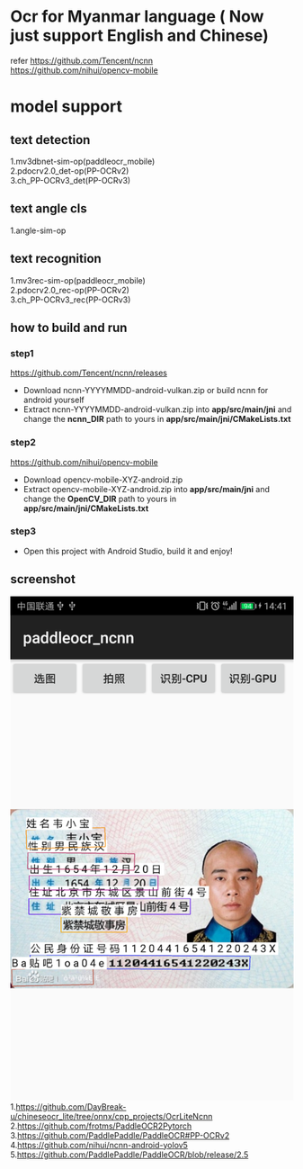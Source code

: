 # Ocr for Myanmar language ( Now just support English and Chinese)
refer
https://github.com/Tencent/ncnn  
https://github.com/nihui/opencv-mobile


# model support  
## text detection  
1.mv3dbnet-sim-op(paddleocr_mobile)  
2.pdocrv2.0_det-op(PP-OCRv2)  
3.ch_PP-OCRv3_det(PP-OCRv3)
## text angle cls  
1.angle-sim-op  
## text recognition  
1.mv3rec-sim-op(paddleocr_mobile)  
2.pdocrv2.0_rec-op(PP-OCRv2)  
3.ch_PP-OCRv3_rec(PP-OCRv3)
## how to build and run
### step1
https://github.com/Tencent/ncnn/releases

* Download ncnn-YYYYMMDD-android-vulkan.zip or build ncnn for android yourself
* Extract ncnn-YYYYMMDD-android-vulkan.zip into **app/src/main/jni** and change the **ncnn_DIR** path to yours in **app/src/main/jni/CMakeLists.txt**

### step2
https://github.com/nihui/opencv-mobile

* Download opencv-mobile-XYZ-android.zip
* Extract opencv-mobile-XYZ-android.zip into **app/src/main/jni** and change the **OpenCV_DIR** path to yours in **app/src/main/jni/CMakeLists.txt**

### step3
* Open this project with Android Studio, build it and enjoy!  

## screenshot  
![](screenshot.png)  
1.https://github.com/DayBreak-u/chineseocr_lite/tree/onnx/cpp_projects/OcrLiteNcnn  
2.https://github.com/frotms/PaddleOCR2Pytorch  
3.https://github.com/PaddlePaddle/PaddleOCR#PP-OCRv2  
4.https://github.com/nihui/ncnn-android-yolov5  
5.https://github.com/PaddlePaddle/PaddleOCR/blob/release/2.5  
